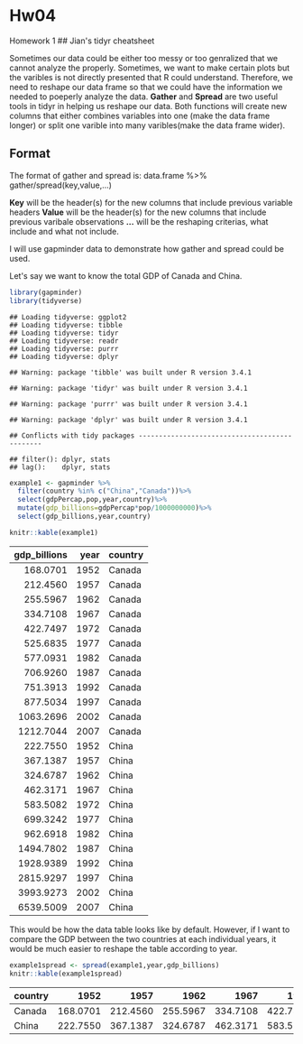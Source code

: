 Hw04
================

Homework 1 \#\# Jian's tidyr cheatsheet

Sometimes our data could be either too messy or too genralized that we cannot analyze the properly. Sometimes, we want to make certain plots but the varibles is not directly presented that R could understand. Therefore, we need to reshape our data frame so that we could have the information we needed to poeperly analyze the data. **Gather** and **Spread** are two useful tools in tidyr in helping us reshape our data. Both functions will create new columns that either combines variables into one (make the data frame longer) or split one varible into many varibles(make the data frame wider).

Format
------

The format of gather and spread is: data.frame %&gt;% gather/spread(key,value,...)

**Key** will be the header(s) for the new columns that include previous variable headers **Value** will be the header(s) for the new columns that include previous varibale observations **...** will be the reshaping criterias, what include and what not include.

I will use gapminder data to demonstrate how gather and spread could be used.

Let's say we want to know the total GDP of Canada and China.

``` r
library(gapminder)
library(tidyverse)
```

    ## Loading tidyverse: ggplot2
    ## Loading tidyverse: tibble
    ## Loading tidyverse: tidyr
    ## Loading tidyverse: readr
    ## Loading tidyverse: purrr
    ## Loading tidyverse: dplyr

    ## Warning: package 'tibble' was built under R version 3.4.1

    ## Warning: package 'tidyr' was built under R version 3.4.1

    ## Warning: package 'purrr' was built under R version 3.4.1

    ## Warning: package 'dplyr' was built under R version 3.4.1

    ## Conflicts with tidy packages ----------------------------------------------

    ## filter(): dplyr, stats
    ## lag():    dplyr, stats

``` r
example1 <- gapminder %>% 
  filter(country %in% c("China","Canada"))%>%
  select(gdpPercap,pop,year,country)%>%
  mutate(gdp_billions=gdpPercap*pop/1000000000)%>%
  select(gdp_billions,year,country)

knitr::kable(example1)
```

|  gdp\_billions|  year| country |
|--------------:|-----:|:--------|
|       168.0701|  1952| Canada  |
|       212.4560|  1957| Canada  |
|       255.5967|  1962| Canada  |
|       334.7108|  1967| Canada  |
|       422.7497|  1972| Canada  |
|       525.6835|  1977| Canada  |
|       577.0931|  1982| Canada  |
|       706.9260|  1987| Canada  |
|       751.3913|  1992| Canada  |
|       877.5034|  1997| Canada  |
|      1063.2696|  2002| Canada  |
|      1212.7044|  2007| Canada  |
|       222.7550|  1952| China   |
|       367.1387|  1957| China   |
|       324.6787|  1962| China   |
|       462.3171|  1967| China   |
|       583.5082|  1972| China   |
|       699.3242|  1977| China   |
|       962.6918|  1982| China   |
|      1494.7802|  1987| China   |
|      1928.9389|  1992| China   |
|      2815.9297|  1997| China   |
|      3993.9273|  2002| China   |
|      6539.5009|  2007| China   |

This would be how the data table looks like by default. However, if I want to compare the GDP between the two countries at each individual years, it would be much easier to reshape the table according to year.

``` r
example1spread <- spread(example1,year,gdp_billions)
knitr::kable(example1spread)
```

| country |      1952|      1957|      1962|      1967|      1972|      1977|      1982|      1987|       1992|       1997|      2002|      2007|
|:--------|---------:|---------:|---------:|---------:|---------:|---------:|---------:|---------:|----------:|----------:|---------:|---------:|
| Canada  |  168.0701|  212.4560|  255.5967|  334.7108|  422.7497|  525.6835|  577.0931|   706.926|   751.3913|   877.5034|  1063.270|  1212.704|
| China   |  222.7550|  367.1387|  324.6787|  462.3171|  583.5082|  699.3242|  962.6918|  1494.780|  1928.9389|  2815.9297|  3993.927|  6539.501|
